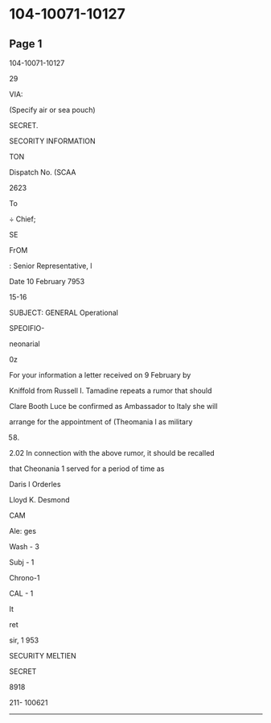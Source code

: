 # 104-10071-10127

## Page 1

104-10071-10127

29

VIA:

(Specify air or sea pouch)

SECRET.

SECORITY INFORMATION

TON

Dispatch No. (SCAA

2623

To

÷ Chief;

SE

FrOM

: Senior Representative, l

Date 10 February 7953

15-16

SUBJECT: GENERAL Operational

SPEOIFIO-

neonarial

0z

For your information a letter received on 9 February by

Kniffold from Russell I. Tamadine repeats a rumor that should

Clare Booth Luce be confirmed as Ambassador to Italy she will

arrange for the appointment of (Theomania l as military

58.

2.02 In connection with the above rumor, it should be recalled

that Cheonania 1 served for a period of time as

Daris l Orderles

Lloyd K. Desmond

CAM

Ale: ges

Wash - 3

Subj - 1

Chrono-1

CAL - 1

It

ret

sir, 1 953

SECURITY MELTIEN

SECRET

8918

211- 100621

---

